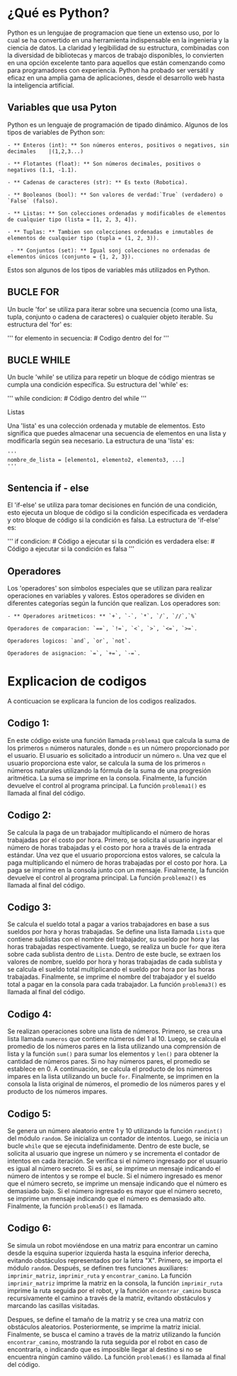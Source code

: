 # ¿Qué es Python?
Python es un lengujae de programacion que tiene un extenso uso, por lo cual se ha convertido en una herramienta indispensable en la ingenieria  y la ciencia de datos. La claridad y legibilidad de su estructura, combinadas con la diversidad de bibliotecas y marcos de trabajo disponibles, lo convierten en una opción excelente tanto para aquellos que están comenzando como para programadores con experiencia. Python ha probado ser versátil y eficaz en una amplia gama de aplicaciones, desde el desarrollo web hasta la inteligencia artificial.
## Variables que usa Pyton
Python es un lenguaje de programación de tipado dinámico. Algunos de los tipos de variables de Python son:

	- ** Enteros (int): ** Son números enteros, positivos o negativos, sin decimales 	|(1,2,3...)
   
	- ** Flotantes (float): ** Son números decimales, positivos o negativos (1.1, -1.1).
   
	- ** Cadenas de caracteres (str): ** Es texto (Robotica).

	- ** Booleanos (bool): ** Son valores de verdad:`True` (verdadero) o `False` (falso).
   
   	- ** Listas: ** Son colecciones ordenadas y modificables de elementos de cualquier tipo (lista = [1, 2, 3, 4]).

	- ** Tuplas: ** Tambien son colecciones ordenadas e inmutables de elementos de cualquier tipo (tupla = (1, 2, 3)).

	 - ** Conjuntos (set): ** Igual sonj colecciones no ordenadas de elementos únicos (conjunto = {1, 2, 3}).

Estos son algunos de los tipos de variables más utilizados en Python.


## BUCLE FOR 

Un bucle 'for' se utiliza para iterar sobre una secuencia (como una lista, tupla, conjunto o cadena de caracteres) o cualquier objeto iterable. Su estructura del 'for' es:

'''
for elemento in secuencia:
    # Codigo dentro del for 
'''

## BUCLE WHILE 

Un bucle 'while' se utiliza para repetir un bloque de código mientras se cumpla una condición específica. Su estructura del 'while' es:

'''
while condicion:
    # Código dentro del while
'''

Listas

Una 'lista' es una colección ordenada y mutable de elementos. Esto significa que puedes almacenar una secuencia de elementos en una lista y modificarla según sea necesario. La estructura de una 'lista' es:

	'''
    nombre_de_lista = [elemento1, elemento2, elemento3, ...]
    '''

## Sentencia if - else 

El 'if-else' se utiliza para tomar decisiones en función de una condición, esto ejecuta un bloque de código si la condición especificada es verdadera y otro bloque de código si la condición es falsa. La estructura de 'if-else' es:

'''
	if condicion:
    # Código a ejecutar si la condición es verdadera
	else:
    # Código a ejecutar si la condición es falsa
'''

## Operadores

Los 'operadores' son símbolos especiales que se utilizan para realizar operaciones en variables y valores. Estos operadores se dividen en diferentes categorías según la función que realizan. Los operadores son:

	- ** Operadores aritmeticos: ** `+`, `-`, `*`, `/`, `//`,`%`
	
	Operadores de comparacion: `==`, `!=`, `<`, `>`, `<=`, `>=`.
	
	Operadores logicos: `and`, `or`, `not`.

	Operadores de asignacion: `=`, `+=`, `-=`.



# Explicacion de codigos

A conticuacion se explicara la funcion de los codigos realizados.

## Codigo 1: 
En este código existe una función llamada `problema1` que calcula la suma de los primeros `n` números naturales, donde `n` es un número proporcionado por el usuario. El usuario es solicitado a introducir un número `n`. Una vez que el usuario proporciona este valor, se calcula la suma de los primeros `n` números naturales utilizando la fórmula de la suma de una progresión aritmética. La suma se imprime en la consola. Finalmente, la función devuelve el control al programa principal. La función `problema1()` es llamada al final del código.

## Codigo 2:
Se calcula la paga de un trabajador multiplicando el número de horas trabajadas por el costo por hora. Primero, se solicita al usuario ingresar el número de horas trabajadas y el costo por hora a través de la entrada estándar. Una vez que el usuario proporciona estos valores, se calcula la paga multiplicando el número de horas trabajadas por el costo por hora. La paga se imprime en la consola junto con un mensaje. Finalmente, la función devuelve el control al programa principal. La función `problema2()` es llamada al final del código.

## Codigo 3:
Se calcula el sueldo total a pagar a varios trabajadores en base a sus sueldos por hora y horas trabajadas. Se define una lista llamada `Lista` que contiene sublistas con el nombre del trabajador, su sueldo por hora y las horas trabajadas respectivamente. Luego, se realiza un bucle `for` que itera sobre cada sublista dentro de `Lista`. Dentro de este bucle, se extraen los valores de nombre, sueldo por hora y horas trabajadas de cada sublista y se calcula el sueldo total multiplicando el sueldo por hora por las horas trabajadas. Finalmente, se imprime el nombre del trabajador y el sueldo total a pagar en la consola para cada trabajador. La función `problema3()` es llamada al final del código.

## Codigo 4:
Se realizan operaciones sobre una lista de números. Primero, se crea una lista llamada `numeros` que contiene números del 1 al 10. Luego, se calcula el promedio de los números pares en la lista utilizando una comprensión de lista y la función `sum()` para sumar los elementos y `len()` para obtener la cantidad de números pares. Si no hay números pares, el promedio se establece en 0. A continuación, se calcula el producto de los números impares en la lista utilizando un bucle `for`. Finalmente, se imprimen en la consola la lista original de números, el promedio de los números pares y el producto de los números impares.

## Codigo 5:
Se genera un número aleatorio entre 1 y 10 utilizando la función `randint()` del módulo `random`. Se inicializa un contador de intentos. Luego, se inicia un bucle `while` que se ejecuta indefinidamente. Dentro de este bucle, se solicita al usuario que ingrese un número y se incrementa el contador de intentos en cada iteración. Se verifica si el número ingresado por el usuario es igual al número secreto. Si es así, se imprime un mensaje indicando el número de intentos y se rompe el bucle. Si el número ingresado es menor que el número secreto, se imprime un mensaje indicando que el número es demasiado bajo. Si el número ingresado es mayor que el número secreto, se imprime un mensaje indicando que el número es demasiado alto. Finalmente, la función `problema5()` es llamada.

## Codigo 6:
Se simula un robot moviéndose en una matriz para encontrar un camino desde la esquina superior izquierda hasta la esquina inferior derecha, evitando obstáculos representados por la letra "X". Primero, se importa el módulo `random`. Después, se definen tres funciones auxiliares: `imprimir_matriz`, `imprimir_ruta` y `encontrar_camino`. La función `imprimir_matriz` imprime la matriz en la consola, la función `imprimir_ruta` imprime la ruta seguida por el robot, y la función `encontrar_camino` busca recursivamente el camino a través de la matriz, evitando obstáculos y marcando las casillas visitadas. 

Despues, se define el tamaño de la matriz y se crea una matriz con obstáculos aleatorios. Posteriormente, se imprime la matriz inicial. Finalmente, se busca el camino a través de la matriz utilizando la función `encontrar_camino`, mostrando la ruta seguida por el robot en caso de encontrarla, o indicando que es imposible llegar al destino si no se encuentra ningún camino válido. La función `problema6()` es llamada al final del código.






